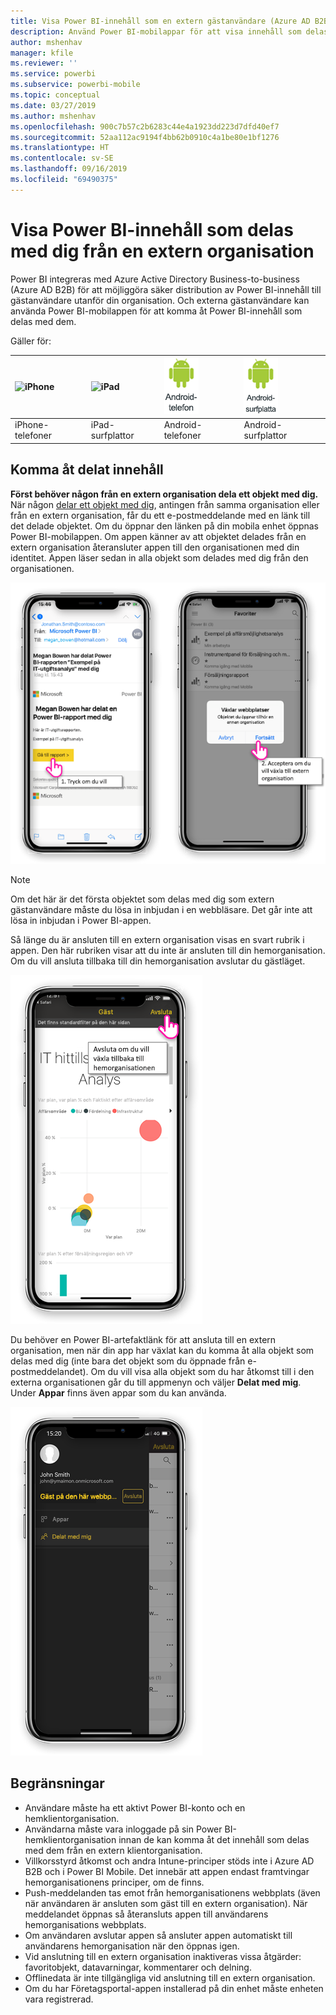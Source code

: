 ```yaml
---
title: Visa Power BI-innehåll som en extern gästanvändare (Azure AD B2B)
description: Använd Power BI-mobilappar för att visa innehåll som delas med dig från en extern organisation.
author: mshenhav
manager: kfile
ms.reviewer: ''
ms.service: powerbi
ms.subservice: powerbi-mobile
ms.topic: conceptual
ms.date: 03/27/2019
ms.author: mshenhav
ms.openlocfilehash: 900c7b57c2b6283c44e4a1923dd223d7dfd40ef7
ms.sourcegitcommit: 52aa112ac9194f4bb62b0910c4a1be80e1bf1276
ms.translationtype: HT
ms.contentlocale: sv-SE
ms.lasthandoff: 09/16/2019
ms.locfileid: "69490375"
---
```

# <a name="view-power-bi-content-shared-with-you-from-an-external-organization"></a>Visa Power BI-innehåll som delas med dig från en extern organisation

Power BI integreras med Azure Active Directory Business-to-business (Azure AD B2B) för att möjliggöra säker distribution av Power BI-innehåll till gästanvändare utanför din organisation. Och externa gästanvändare kan använda Power BI-mobilappen för att komma åt Power BI-innehåll som delas med dem. 


Gäller för:

| ![iPhone](./media/mobile-app-ssrs-kpis-mobile-on-premises-reports/iphone-logo-50-px.png) | ![iPad](./media/mobile-app-ssrs-kpis-mobile-on-premises-reports/ipad-logo-50-px.png) | ![Android-telefon](./media/mobile-app-ssrs-kpis-mobile-on-premises-reports/android-phone-logo-50-px.png) | ![Android-surfplatta](./media/mobile-app-ssrs-kpis-mobile-on-premises-reports/android-tablet-logo-50-px.png) |
|:--- |:--- |:--- |:--- |
| iPhone-telefoner |iPad-surfplattor |Android-telefoner |Android-surfplattor |

## <a name="accessing-shared-content"></a>Komma åt delat innehåll

**Först behöver någon från en extern organisation dela ett objekt med dig.** När någon [delar ett objekt med dig](../../service-share-dashboards.md), antingen från samma organisation eller från en extern organisation, får du ett e-postmeddelande med en länk till det delade objektet. Om du öppnar den länken på din mobila enhet öppnas Power BI-mobilappen. Om appen känner av att objektet delades från en extern organisation återansluter appen till den organisationen med din identitet. Appen läser sedan in alla objekt som delades med dig från den organisationen.

![Power BI – öppna delat objekt från e-post ](./media/mobile-apps-b2b/mobile-b2b-open-item-email.png)

> [!NOTE]
> Om det här är det första objektet som delas med dig som extern gästanvändare måste du lösa in inbjudan i en webbläsare. Det går inte att lösa in inbjudan i Power BI-appen.

Så länge du är ansluten till en extern organisation visas en svart rubrik i appen. Den här rubriken visar att du inte är ansluten till din hemorganisation. Om du vill ansluta tillbaka till din hemorganisation avslutar du gästläget.

![Power BI-rubrik för gästanvändare](./media/mobile-apps-b2b/mobile-b2b-exit-home.png)

Du behöver en Power BI-artefaktlänk för att ansluta till en extern organisation, men när din app har växlat kan du komma åt alla objekt som delas med dig (inte bara det objekt som du öppnade från e-postmeddelandet). Om du vill visa alla objekt som du har åtkomst till i den externa organisationen går du till appmenyn och väljer **Delat med mig**. Under **Appar** finns även appar som du kan använda.

![Power BI-appmenyn som extern gästanvändare](./media/mobile-apps-b2b/mobile-b2b-menu.png)

## <a name="limitations"></a>Begränsningar

- Användare måste ha ett aktivt Power BI-konto och en hemklientorganisation.
- Användarna måste vara inloggade på sin Power BI-hemklientorganisation innan de kan komma åt det innehåll som delas med dem från en extern klientorganisation.
- Villkorsstyrd åtkomst och andra Intune-principer stöds inte i Azure AD B2B och i Power BI Mobile. Det innebär att appen endast framtvingar hemorganisationens principer, om de finns.
- Push-meddelanden tas emot från hemorganisationens webbplats (även när användaren är ansluten som gäst till en extern organisation). När meddelandet öppnas så återansluts appen till användarens hemorganisations webbplats.
- Om användaren avslutar appen så ansluter appen automatiskt till användarens hemorganisation när den öppnas igen.
- Vid anslutning till en extern organisation inaktiveras vissa åtgärder: favoritobjekt, datavarningar, kommentarer och delning.
- Offlinedata är inte tillgängliga vid anslutning till en extern organisation.
- Om du har Företagsportal-appen installerad på din enhet måste enheten vara registrerad.
